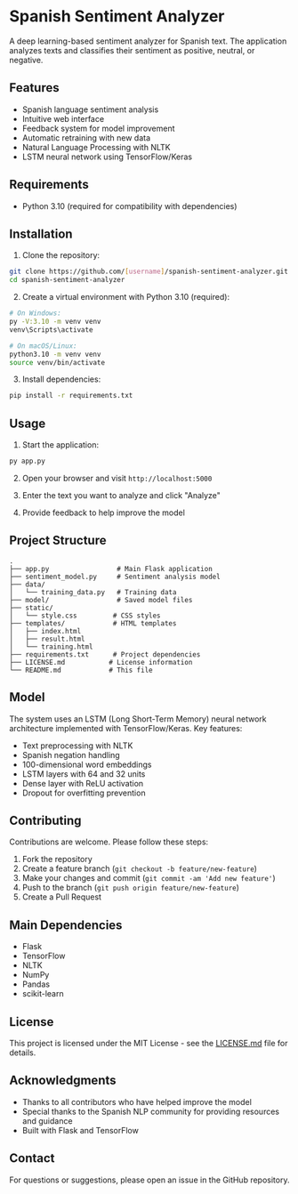 # Spanish Sentiment Analyzer

A deep learning-based sentiment analyzer for Spanish text. The application analyzes texts and classifies their sentiment as positive, neutral, or negative.

## Features

- Spanish language sentiment analysis
- Intuitive web interface
- Feedback system for model improvement
- Automatic retraining with new data
- Natural Language Processing with NLTK
- LSTM neural network using TensorFlow/Keras

## Requirements

- Python 3.10 (required for compatibility with dependencies)

## Installation

1. Clone the repository:
```bash
git clone https://github.com/[username]/spanish-sentiment-analyzer.git
cd spanish-sentiment-analyzer
```

2. Create a virtual environment with Python 3.10 (required):
```bash
# On Windows:
py -V:3.10 -m venv venv
venv\Scripts\activate

# On macOS/Linux:
python3.10 -m venv venv
source venv/bin/activate
```

3. Install dependencies:
```bash
pip install -r requirements.txt
```

## Usage

1. Start the application:
```bash
py app.py
```

2. Open your browser and visit `http://localhost:5000`

3. Enter the text you want to analyze and click "Analyze"

4. Provide feedback to help improve the model

## Project Structure

```
.
├── app.py                 # Main Flask application
├── sentiment_model.py     # Sentiment analysis model
├── data/
│   └── training_data.py   # Training data
├── model/                 # Saved model files
├── static/
│   └── style.css         # CSS styles
├── templates/            # HTML templates
│   ├── index.html
│   ├── result.html
│   └── training.html
├── requirements.txt      # Project dependencies
├── LICENSE.md           # License information
└── README.md            # This file
```

## Model

The system uses an LSTM (Long Short-Term Memory) neural network architecture implemented with TensorFlow/Keras. Key features:

- Text preprocessing with NLTK
- Spanish negation handling
- 100-dimensional word embeddings
- LSTM layers with 64 and 32 units
- Dense layer with ReLU activation
- Dropout for overfitting prevention

## Contributing

Contributions are welcome. Please follow these steps:

1. Fork the repository
2. Create a feature branch (`git checkout -b feature/new-feature`)
3. Make your changes and commit (`git commit -am 'Add new feature'`)
4. Push to the branch (`git push origin feature/new-feature`)
5. Create a Pull Request

## Main Dependencies

- Flask
- TensorFlow
- NLTK
- NumPy
- Pandas
- scikit-learn

## License

This project is licensed under the MIT License - see the [LICENSE.md](LICENSE.md) file for details.

## Acknowledgments

- Thanks to all contributors who have helped improve the model
- Special thanks to the Spanish NLP community for providing resources and guidance
- Built with Flask and TensorFlow

## Contact

For questions or suggestions, please open an issue in the GitHub repository.